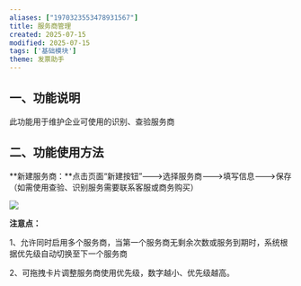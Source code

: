 ```yaml
---
aliases: ["1970323553478931567"]
title: 服务商管理
created: 2025-07-15
modified: 2025-07-15
tags: ['基础模块']
theme: 发票助手
---
```


## 一、功能说明

此功能用于维护企业可使用的识别、查验服务商

## 二、功能使用方法

**新建服务商：**点击页面“新建按钮”--->选择服务商--->填写信息--->保存 （如需使用查验、识别服务需要联系客服或商务购买）

![](fde30a5f34bfa0df6a788762adc9b44d.jpg)

**注意点：**

1、允许同时启用多个服务商，当第一个服务商无剩余次数或服务到期时，系统根据优先级自动切换至下一个服务商

2、可拖拽卡片调整服务商使用优先级，数字越小、优先级越高。